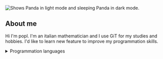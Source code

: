 <picture>
 <source media="(prefers-color-scheme: dark)" srcset="https://i.imgur.com/sEdA3yA.png">
 <source media="(prefers-color-scheme: light)" srcset="https://i.imgur.com/4Cyatyu.jpg">
 <img alt="Shows Panda in light mode and sleeping Panda in dark mode." src="https://i.imgur.com/4Cyatyu.jpg">
</picture>

## About me

Hi I'm popl. I'm an italian mathematician and I use GiT for my studies and hobbies. I'd like to learn new feature to improve my programmation skills.






<details>
<summary>Programmation languages</summary>

| Rank | Languages     |
|-----:|---------------|
|     1| Python        |
|     2| C             |
|     3| Mathematica   |

</details>



 

